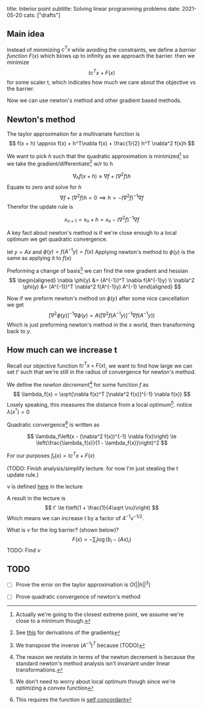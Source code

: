 title: Interior point
subtitle: Solving linear programming problems
date: 2021-05-20
cats: ["drafts"]


## Main idea

Instead of minimizing $c^Tx$ while avoiding the constraints, we define a *barrier function* $F(x)$ which blows up to infinity as we approach the barrier. then we minimize
$$t c^T x + F(x)$$
for some scaler t, which indicates how much we care about the objective vs the barrier.

Now we can use newton's method and other gradient based methods.


## Newton's method

The taylor approximation for a multivariate function is
$$
f(x + h) \approx f(x) + h^T\nabla f(x) + \frac{1}{2} h^T \nabla^2 f(x)h
$$

We want to pick $h$ such that the quadratic approximation is minimized[^1] so we take the gradient/differentiate[^2] w/r to h

$$
\nabla_h f(x+h) \approx \nabla f + (\nabla^2 f)h
$$
Equate to zero and solve for $h$
$$
\nabla f + (\nabla^2 f)h = 0 \implies h = -(\nabla^2f)^{-1} \nabla f
$$
Therefor the update rule is

$$
x_{n+1} = x_n + h = x_n - (\nabla^2 f)^{-1}\nabla f
$$

A key fact about newton's method is if we're close enough to a local optimum we get quadratic convergence.

let $y = Ax$ and $\phi(y) = f(A^{-1}y) = f(x)$
Applying newton's method to $\phi(y)$ is the same as applying it to $f(x)$

Preforming a change of basis[^3] we can find the new gradient and hessian
$$
\begin{aligned}
\nabla \phi(y)   &= (A^{-1})^T \nabla f(A^{-1}y) \\
\nabla^2 \phi(y) &= (A^{-1})^T \nabla^2 f(A^{-1}y) A^{-1}
\end{aligned}
$$

Now if we preform newton's method on $\phi(y)$ after some nice cancellation we get
$$
[\nabla^2 \phi(y)]^{-1}\nabla \phi(y) = A\left([\nabla^2 f(A^{-1}y)]^{-1} \nabla f(A^{-1}y)\right)
$$
Which is just preforming newton's method in the $x$ world, then transforming back to $y$.


[^1]: Actually we're going to the closest extreme point, we assume we're close to a minimum though.
[^2]: See [this](https://www.cs.ubc.ca/~schmidtm/Courses/Notes/linearQuadraticGradients.pdf) for derivations of the gradients
[^3]: We transpose the inverse $(A^{-1})^T$ because (TODO)

## How much can we increase t
Recall our objective function $tc^Tx + F(x)$, we want to find how large we can set $t'$ such that we're still in the radius of convergence for newton's method.

We define the *newton decrement*[^4] for some function $f$ as
$$
\lambda_f(x) = \sqrt{\nabla f(x)^T [\nabla^2 f(x)]^{-1} \nabla f(x)}
$$
Losely speaking, this measures the distance from a local optimum[^5]. notice $\lambda(x^*) = 0$

Quadratic convergence[^6] is written as

$$
\lambda_f\left(x - (\nabla^2 f(x))^{-1} \nabla f(x)\right) \le \left(\frac{\lambda_f(x)}{1 - \lambda_f(x)}\right)^2
$$

For our purposes $f_t(x) = t c^Tx + F(x)$

(TODO: Finish analysis/simplify lecture. for now I'm just stealing the t update rule.)

$\nu$ is defined [here](https://youtu.be/4mpq-wsYBxw?t=4500) in the lecture

A result in the lecture is
$$
t' \le t\left(1 + \frac{1}{4\sqrt \nu}\right)
$$
Which means we can increase $t$ by a factor of $4^{-1} \nu^{-1/2}$.

What is $\nu$ for the log barrier? (shown below)?
$$
F(x) = - \sum_i \log(b_i - (Ax)_i)
$$
TODO: Find $\nu$


[^4]: The reason we restate in terms of the newton decrement is because the standard newton's method analysis isn't invariant under linear transformations.
[^5]: We don't need to worry about local optimum though since we're optimizing a convex function
[^6]: This requires the function is [self concordant](https://www.wikiwand.com/en/Self-concordant_function)

## TODO

- [ ] Prove the error on the taylor approximation is $O(||h||^2)$
- [ ] Prove quadratic convergence of newton's method

